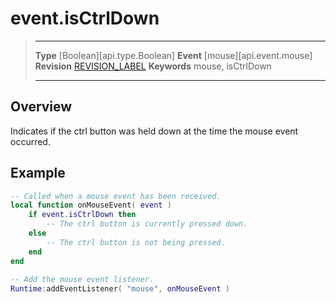 
# event.isCtrlDown

> --------------------- ------------------------------------------------------------------------------------------
> __Type__              [Boolean][api.type.Boolean]
> __Event__             [mouse][api.event.mouse]
> __Revision__          [REVISION_LABEL](REVISION_URL)
> __Keywords__          mouse, isCtrlDown
> --------------------- ------------------------------------------------------------------------------------------

## Overview

Indicates if the ctrl button was held down at the time the mouse event occurred.

## Example
 
``````lua
-- Called when a mouse event has been received.
local function onMouseEvent( event )
    if event.isCtrlDown then
        -- The ctrl button is currently pressed down.
    else
        -- The ctrl button is not being pressed.
    end
end
                             
-- Add the mouse event listener.
Runtime:addEventListener( "mouse", onMouseEvent )
``````
